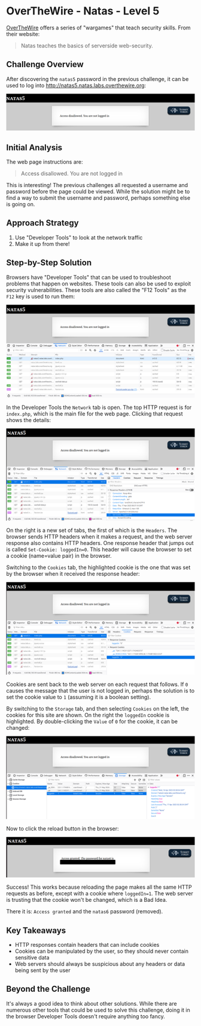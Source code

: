 # OverTheWire - Natas - Level 5

[OverTheWire](https://overthewire.org) offers a series of "wargames" that teach
security skills. From their website:

> Natas teaches the basics of serverside web-security.

## Challenge Overview

After discovering the `natas5` password in the previous challenge, it can be
used to log into http://natas5.natas.labs.overthewire.org:

![The main page](images/level_05/00_main_page.png)

## Initial Analysis

The web page instructions are:

> Access disallowed. You are not logged in

This is interesting! The previous challenges all requested a username and
password before the page could be viewed. While the solution might be to find a
way to submit the username and password, perhaps something else is going on.

## Approach Strategy

1. Use "Developer Tools" to look at the network traffic
1. Make it up from there!

## Step-by-Step Solution

Browsers have "Developer Tools" that can be used to troubleshoot problems that
happen on websites. These tools can also be used to exploit security
vulnerabilities. These tools are also called the "F12 Tools" as the `F12` key is
used to run them:

![Developer Tools](images/level_05/01_developer_tools.png)

In the Developer Tools the `Network` tab is open. The top HTTP request is for
`index.php`, which is the main file for the web page. Clicking that request
shows the details:

![Response Headers](images/level_05/02_response_headers.png)

On the right is a new set of tabs, the first of which is the `Headers`. The
browser sends HTTP headers when it makes a request, and the web server response
also contains HTTP headers. One response header that jumps out is called
`Set-Cookie: loggedIn=0`. This header will cause the browser to set a cookie
(name=value pair) in the browser.

Switching to the `Cookies` tab, the highlighted cookie is the one that was set
by the browser when it received the response header:

![Cookies Tab](images/level_05/03_cookies_tab.png)

Cookies are sent back to the web server on each request that follows. If `0`
causes the message that the user is not logged in, perhaps the solution is to
set the cookie value to `1` (assuming it is a boolean setting).

By switching to the `Storage` tab, and then selecting `Cookies` on the left,
the cookies for this site are shown. On the right the `loggedIn` cookie is
highlighted. By double-clicking the `Value` of `0` for the cookie, it can be
changed:

![Updated Cookie](images/level_05/04_updated_cookie.png)

Now to click the reload button in the browser:

![Reloaded Page](images/level_05/05_reloaded_page.png)

Success! This works because reloading the page makes all the same HTTP requests
as before, except with a cookie where `loggedIn=1`. The web server is trusting
that the cookie won't be changed, which is a Bad Idea.

There it is: `Access granted` and the `natas6` password (removed).

## Key Takeaways

- HTTP responses contain headers that can include cookies
- Cookies can be manipulated by the user, so they should never contain sensitive
  data
- Web servers should always be suspicious about any headers or data being sent
  by the user

## Beyond the Challenge

It's always a good idea to think about other solutions. While there are numerous
other tools that could be used to solve this challenge, doing it in the browser
Developer Tools doesn't require anything too fancy.
